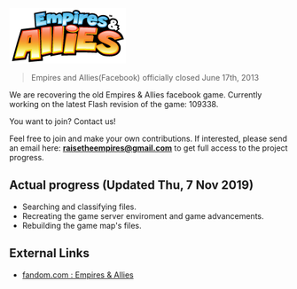 ![Empires & Allies](art/Empires_&_Allies_logo.png "Empires & Allies logo")
> Empires and Allies(Facebook) officially closed June 17th, 2013

We are recovering the old Empires & Allies facebook game. Currently working on the latest Flash revision of the game: 109338.

You want to join? Contact us!

Feel free to join and make your own contributions. If interested, please send an email here: **raisetheempires@gmail.com** to get full access to the project progress.

## Actual progress (Updated Thu, 7 Nov 2019)
- Searching and classifying files.
- Recreating the game server enviroment and game advancements.
- Rebuilding the game map's files.

## External Links
- [fandom.com : Empires & Allies](https://empiresandallies.fandom.com/wiki/Empires_%26_Allies_Wiki/Main_2)
